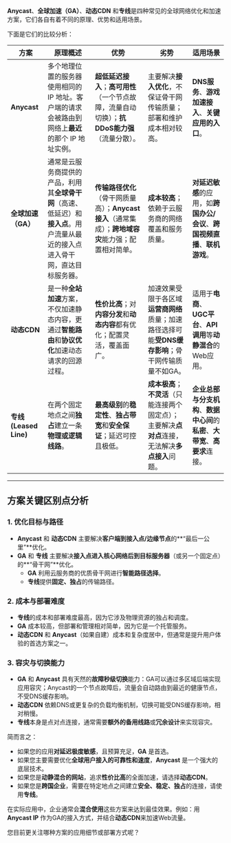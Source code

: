 <font style="color:rgb(27, 28, 29);"></font>**<font style="color:rgb(27, 28, 29);">Anycast</font>**<font style="color:rgb(27, 28, 29);">、</font>**<font style="color:rgb(27, 28, 29);">全球加速（GA）</font>**<font style="color:rgb(27, 28, 29);">、</font>**<font style="color:rgb(27, 28, 29);">动态CDN</font>**<font style="color:rgb(27, 28, 29);"> 和</font>**<font style="color:rgb(27, 28, 29);">专线</font>**<font style="color:rgb(27, 28, 29);">是四种常见的全球网络优化和加速方案，它们各自有着不同的原理、优势和适用场景。</font>

<font style="color:rgb(27, 28, 29);">下面是它们的比较分析：</font>

| <font style="color:rgb(27, 28, 29);">方案</font>                   | <font style="color:rgb(27, 28, 29);">原理概述</font>                                                                                                                                                                                                                                                                                                                                                                   | <font style="color:rgb(27, 28, 29);">优势</font>                                                                                                                                                                                                                                                                                                                                                                                       | <font style="color:rgb(27, 28, 29);">劣势</font>                                                                                                                                                                                                                                                                                                                                                                                                                   | <font style="color:rgb(27, 28, 29);">适用场景</font>                                                                                                                                                                                                                                                                                                                                                                                                                                                                                   |
| ------------------------------------------------------------------ | ---------------------------------------------------------------------------------------------------------------------------------------------------------------------------------------------------------------------------------------------------------------------------------------------------------------------------------------------------------------------------------------------------------------------- | -------------------------------------------------------------------------------------------------------------------------------------------------------------------------------------------------------------------------------------------------------------------------------------------------------------------------------------------------------------------------------------------------------------------------------------- | ------------------------------------------------------------------------------------------------------------------------------------------------------------------------------------------------------------------------------------------------------------------------------------------------------------------------------------------------------------------------------------------------------------------------------------------------------------------ | -------------------------------------------------------------------------------------------------------------------------------------------------------------------------------------------------------------------------------------------------------------------------------------------------------------------------------------------------------------------------------------------------------------------------------------------------------------------------------------------------------------------------------------- |
| **<font style="color:rgb(27, 28, 29);">Anycast</font>**            | <font style="color:rgb(27, 28, 29);">多个地理位置的服务器使用相同的 IP 地址。客户端的请求会被路由到网络上</font>**<font style="color:rgb(27, 28, 29);">最近</font>**<font style="color:rgb(27, 28, 29);">的那个 IP 地址实例。</font>                                                                                                                                                                                   | **<font style="color:rgb(27, 28, 29);">超低延迟接入</font>**<font style="color:rgb(27, 28, 29);">；</font>**<font style="color:rgb(27, 28, 29);">高可用性</font>**<font style="color:rgb(27, 28, 29);">（一个节点故障，流量自动切换）；</font>**<font style="color:rgb(27, 28, 29);">抗DDoS能力强</font>**<font style="color:rgb(27, 28, 29);">（流量分散）。</font>                                                                   | <font style="color:rgb(27, 28, 29);">主要解决</font>**<font style="color:rgb(27, 28, 29);">接入优化</font>**<font style="color:rgb(27, 28, 29);">，不保证骨干网传输质量；部署和维护成本相对较高。</font>                                                                                                                                                                                                                                                           | **<font style="color:rgb(27, 28, 29);">DNS服务</font>**<font style="color:rgb(27, 28, 29);">、</font>**<font style="color:rgb(27, 28, 29);">游戏加速接入</font>**<font style="color:rgb(27, 28, 29);">、</font>**<font style="color:rgb(27, 28, 29);">关键应用的入口</font>**<font style="color:rgb(27, 28, 29);">。</font>                                                                                                                                                                                                            |
| **<font style="color:rgb(27, 28, 29);">全球加速（GA）</font>**     | <font style="color:rgb(27, 28, 29);">通常是云服务商提供的产品，利用其</font>**<font style="color:rgb(27, 28, 29);">全球骨干网</font>**<font style="color:rgb(27, 28, 29);">（高速、低延迟）和</font>**<font style="color:rgb(27, 28, 29);">接入点</font>**<font style="color:rgb(27, 28, 29);">。用户流量从最近的接入点进入骨干网，直达目标服务器。</font>                                                             | **<font style="color:rgb(27, 28, 29);">传输路径优化</font>**<font style="color:rgb(27, 28, 29);">（骨干网质量高）；</font>**<font style="color:rgb(27, 28, 29);">Anycast接入</font>**<font style="color:rgb(27, 28, 29);">（通常集成）；</font>**<font style="color:rgb(27, 28, 29);">跨地域容灾</font>**<font style="color:rgb(27, 28, 29);">能力强；配置相对简单。</font>                                                            | **<font style="color:rgb(27, 28, 29);">成本较高</font>**<font style="color:rgb(27, 28, 29);">；依赖于云服务商的网络覆盖和服务质量。</font>                                                                                                                                                                                                                                                                                                                         | **<font style="color:rgb(27, 28, 29);">对延迟敏感</font>**<font style="color:rgb(27, 28, 29);">的应用，如</font>**<font style="color:rgb(27, 28, 29);">跨国办公/会议</font>**<font style="color:rgb(27, 28, 29);">、</font>**<font style="color:rgb(27, 28, 29);">跨国视频直播</font>**<font style="color:rgb(27, 28, 29);">、</font>**<font style="color:rgb(27, 28, 29);">联机游戏</font>**<font style="color:rgb(27, 28, 29);">。</font>                                                                                            |
| **<font style="color:rgb(27, 28, 29);">动态CDN</font>**            | <font style="color:rgb(27, 28, 29);">是一种</font>**<font style="color:rgb(27, 28, 29);">全站加速</font>**<font style="color:rgb(27, 28, 29);">方案，不仅加速静态内容，更通过</font>**<font style="color:rgb(27, 28, 29);">智能路由</font>**<font style="color:rgb(27, 28, 29);">和</font>**<font style="color:rgb(27, 28, 29);">协议优化</font>**<font style="color:rgb(27, 28, 29);">加速动态请求的回源过程。</font> | **<font style="color:rgb(27, 28, 29);">性价比高</font>**<font style="color:rgb(27, 28, 29);">；对</font>**<font style="color:rgb(27, 28, 29);">内容分发</font>**<font style="color:rgb(27, 28, 29);">和</font>**<font style="color:rgb(27, 28, 29);">动态内容</font>**<font style="color:rgb(27, 28, 29);">都有优化；配置灵活，覆盖面广。</font>                                                                                       | <font style="color:rgb(27, 28, 29);">加速效果受限于各区域</font>**<font style="color:rgb(27, 28, 29);">运营商网络</font>**<font style="color:rgb(27, 28, 29);">质量；加速路径选择可能</font>**<font style="color:rgb(27, 28, 29);">受DNS缓存影响</font>**<font style="color:rgb(27, 28, 29);">；骨干网传输质量不如GA。</font>                                                                                                                                      | <font style="color:rgb(27, 28, 29);">适用于</font>**<font style="color:rgb(27, 28, 29);">电商</font>**<font style="color:rgb(27, 28, 29);">、</font>**<font style="color:rgb(27, 28, 29);">UGC平台</font>**<font style="color:rgb(27, 28, 29);">、</font>**<font style="color:rgb(27, 28, 29);">API调用</font>**<font style="color:rgb(27, 28, 29);">等</font>**<font style="color:rgb(27, 28, 29);">动静混合</font>**<font style="color:rgb(27, 28, 29);">的Web应用。</font>                                                          |
| **<font style="color:rgb(27, 28, 29);">专线 (Leased Line)</font>** | <font style="color:rgb(27, 28, 29);">在两个固定地点之间</font>**<font style="color:rgb(27, 28, 29);">独占</font>**<font style="color:rgb(27, 28, 29);">建立一条</font>**<font style="color:rgb(27, 28, 29);">物理或逻辑线路</font>**<font style="color:rgb(27, 28, 29);">。</font>                                                                                                                                     | **<font style="color:rgb(27, 28, 29);">最高级别</font>**<font style="color:rgb(27, 28, 29);">的</font>**<font style="color:rgb(27, 28, 29);">稳定性</font>**<font style="color:rgb(27, 28, 29);">、</font>**<font style="color:rgb(27, 28, 29);">独占带宽</font>**<font style="color:rgb(27, 28, 29);">和</font>**<font style="color:rgb(27, 28, 29);">安全保证</font>**<font style="color:rgb(27, 28, 29);">；延迟可控且极低。</font> | **<font style="color:rgb(27, 28, 29);">成本极高</font>**<font style="color:rgb(27, 28, 29);">；</font>**<font style="color:rgb(27, 28, 29);">不灵活</font>**<font style="color:rgb(27, 28, 29);">（只能连接两个固定点）；主要解决</font>**<font style="color:rgb(27, 28, 29);">点对点</font>**<font style="color:rgb(27, 28, 29);">连接，无法解决</font>**<font style="color:rgb(27, 28, 29);">多点接入</font>**<font style="color:rgb(27, 28, 29);">问题。</font> | **<font style="color:rgb(27, 28, 29);">企业总部与分支机构</font>**<font style="color:rgb(27, 28, 29);">、</font>**<font style="color:rgb(27, 28, 29);">数据中心间</font>**<font style="color:rgb(27, 28, 29);">的</font>**<font style="color:rgb(27, 28, 29);">私密</font>**<font style="color:rgb(27, 28, 29);">、</font>**<font style="color:rgb(27, 28, 29);">大带宽</font>**<font style="color:rgb(27, 28, 29);">、</font>**<font style="color:rgb(27, 28, 29);">高要求</font>**<font style="color:rgb(27, 28, 29);">连接。</font> |


---

## <font style="color:rgb(27, 28, 29);">方案关键区别点分析</font>
### <font style="color:rgb(27, 28, 29);">1. 优化目标与路径</font>
+ **<font style="color:rgb(27, 28, 29);">Anycast</font>**<font style="color:rgb(27, 28, 29);"> 和 </font>**<font style="color:rgb(27, 28, 29);">动态CDN</font>**<font style="color:rgb(27, 28, 29);"> 主要解决</font>**<font style="color:rgb(27, 28, 29);">客户端到接入点/边缘节点</font>**<font style="color:rgb(27, 28, 29);">的**“最后一公里”**优化。</font>
+ **<font style="color:rgb(27, 28, 29);">GA</font>**<font style="color:rgb(27, 28, 29);"> 和 </font>**<font style="color:rgb(27, 28, 29);">专线</font>**<font style="color:rgb(27, 28, 29);"> 主要解决</font>**<font style="color:rgb(27, 28, 29);">接入点进入核心网络后到目标服务器</font>**<font style="color:rgb(27, 28, 29);">（或另一个固定点）的**“骨干网”**优化。</font>
    - **<font style="color:rgb(27, 28, 29);">GA</font>**<font style="color:rgb(27, 28, 29);"> 利用云服务商的优质骨干网进行</font>**<font style="color:rgb(27, 28, 29);">智能路径选择</font>**<font style="color:rgb(27, 28, 29);">。</font>
    - **<font style="color:rgb(27, 28, 29);">专线</font>**<font style="color:rgb(27, 28, 29);">提供</font>**<font style="color:rgb(27, 28, 29);">固定、独占</font>**<font style="color:rgb(27, 28, 29);">的传输路径。</font>

### <font style="color:rgb(27, 28, 29);">2. 成本与部署难度</font>
+ **<font style="color:rgb(27, 28, 29);">专线</font>**<font style="color:rgb(27, 28, 29);">的成本和部署难度最高，因为它涉及物理资源的独占和调度。</font>
+ **<font style="color:rgb(27, 28, 29);">GA</font>**<font style="color:rgb(27, 28, 29);"> 成本较高，但部署和管理相对简单，因为它是一个托管服务。</font>
+ **<font style="color:rgb(27, 28, 29);">动态CDN</font>**<font style="color:rgb(27, 28, 29);"> 和 </font>**<font style="color:rgb(27, 28, 29);">Anycast</font>**<font style="color:rgb(27, 28, 29);">（如果自建）成本和复杂度居中，但通常是提升用户体验的首选方案之一。</font>

### <font style="color:rgb(27, 28, 29);">3. 容灾与切换能力</font>
+ **<font style="color:rgb(27, 28, 29);">GA</font>**<font style="color:rgb(27, 28, 29);"> 和 </font>**<font style="color:rgb(27, 28, 29);">Anycast</font>**<font style="color:rgb(27, 28, 29);"> 具有天然的</font>**<font style="color:rgb(27, 28, 29);">故障秒级切换</font>**<font style="color:rgb(27, 28, 29);">能力：GA可以通过多区域后端实现应用容灾；Anycast的一个节点故障后，流量会自动路由到最近的健康节点，不受DNS缓存影响。</font>
+ **<font style="color:rgb(27, 28, 29);">动态CDN</font>**<font style="color:rgb(27, 28, 29);"> 依赖DNS或更复杂的负载均衡机制，切换可能受DNS缓存影响，相对稍慢。</font>
+ **<font style="color:rgb(27, 28, 29);">专线</font>**<font style="color:rgb(27, 28, 29);">本身是点对点连接，通常需要</font>**<font style="color:rgb(27, 28, 29);">额外的备用线路</font>**<font style="color:rgb(27, 28, 29);">或</font>**<font style="color:rgb(27, 28, 29);">冗余设计</font>**<font style="color:rgb(27, 28, 29);">来实现容灾。</font>

<font style="color:rgb(27, 28, 29);">简而言之：</font>

+ <font style="color:rgb(27, 28, 29);">如果您的应用</font>**<font style="color:rgb(27, 28, 29);">对延迟极度敏感</font>**<font style="color:rgb(27, 28, 29);">，且预算充足，</font>**<font style="color:rgb(27, 28, 29);">GA</font>**<font style="color:rgb(27, 28, 29);"> 是首选。</font>
+ <font style="color:rgb(27, 28, 29);">如果您主要需要优化</font>**<font style="color:rgb(27, 28, 29);">全球用户接入的可靠性和速度</font>**<font style="color:rgb(27, 28, 29);">，</font>**<font style="color:rgb(27, 28, 29);">Anycast</font>**<font style="color:rgb(27, 28, 29);"> 是一个强大的底层技术。</font>
+ <font style="color:rgb(27, 28, 29);">如果您是</font>**<font style="color:rgb(27, 28, 29);">动静混合的网站</font>**<font style="color:rgb(27, 28, 29);">，追求</font>**<font style="color:rgb(27, 28, 29);">性价比高</font>**<font style="color:rgb(27, 28, 29);">的全面加速，请选择</font>**<font style="color:rgb(27, 28, 29);">动态CDN</font>**<font style="color:rgb(27, 28, 29);">。</font>
+ <font style="color:rgb(27, 28, 29);">如果您是</font>**<font style="color:rgb(27, 28, 29);">跨国企业</font>**<font style="color:rgb(27, 28, 29);">，需要在特定地点之间建立</font>**<font style="color:rgb(27, 28, 29);">安全、稳定、独占</font>**<font style="color:rgb(27, 28, 29);">的连接，请使用</font>**<font style="color:rgb(27, 28, 29);">专线</font>**<font style="color:rgb(27, 28, 29);">。</font>

<font style="color:rgb(27, 28, 29);">在实际应用中，企业通常会</font>**<font style="color:rgb(27, 28, 29);">混合使用</font>**<font style="color:rgb(27, 28, 29);">这些方案来达到最佳效果。例如：用 </font>**<font style="color:rgb(27, 28, 29);">Anycast IP</font>**<font style="color:rgb(27, 28, 29);"> 作为GA的接入方式，并结合</font>**<font style="color:rgb(27, 28, 29);">动态CDN</font>**<font style="color:rgb(27, 28, 29);">来加速Web流量。</font>

<font style="color:rgb(27, 28, 29);">您目前更关注哪种方案的应用细节或部署方式呢？</font>

